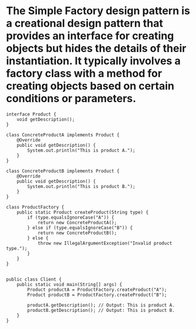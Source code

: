 # The Simple Factory design pattern is a creational design pattern that provides an interface for creating objects but hides the details of their instantiation. It typically involves a factory class with a method for creating objects based on certain conditions or parameters.

```
interface Product {
    void getDescription();
}
```

```
class ConcreteProductA implements Product {
    @Override
    public void getDescription() {
        System.out.println("This is product A.");
    }
}

```

```
class ConcreteProductB implements Product {
    @Override
    public void getDescription() {
        System.out.println("This is product B.");
    }
}

```

```
class ProductFactory {
    public static Product createProduct(String type) {
        if (type.equalsIgnoreCase("A")) {
            return new ConcreteProductA();
        } else if (type.equalsIgnoreCase("B")) {
            return new ConcreteProductB();
        } else {
            throw new IllegalArgumentException("Invalid product type.");
        }
    }
}

```

```

public class Client {
    public static void main(String[] args) {
        Product productA = ProductFactory.createProduct("A");
        Product productB = ProductFactory.createProduct("B");

        productA.getDescription(); // Output: This is product A.
        productB.getDescription(); // Output: This is product B.
    }
}


```